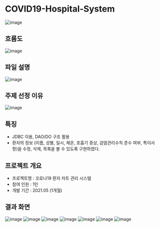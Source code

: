 # COVID19-Hospital-System
![image](https://user-images.githubusercontent.com/82020828/222182138-b7fd48b1-285a-4ae0-a211-ff052e9607ba.png)

## 흐름도
![image](https://user-images.githubusercontent.com/82020828/222183817-9f14f6a4-a760-482c-a779-b2aadf7be6db.png)

## 파일 설명
![image](https://user-images.githubusercontent.com/82020828/222183866-440ccd8f-d54b-4873-a0ab-2fc20a331eff.png)


## 주제 선정 이유
![image](https://user-images.githubusercontent.com/82020828/222182217-5fd541f0-9212-4368-b635-79b4b85ddd4f.png)

## 특징
- JDBC 이용, DAO/DO 구조 활용
- 환자의 정보 (이름, 성별, 일시, 체온, 호흡기 증상, 감염관리수칙 준수 여부, 특이사항)을 수정, 삭제, 목록을 볼 수 있도록 구현하였다.

## 프로젝트 개요
- 프로젝트명 : 코로나19 환자 차트 관리 시스템
- 참여 인원 : 1인
- 개발 기간 : 2021.05 (1개월)

## 결과 화면
![image](https://user-images.githubusercontent.com/82020828/222184626-ac9423ec-5a56-41df-9702-1adc1cad62f0.png)
![image](https://user-images.githubusercontent.com/82020828/222184666-a608b65a-b999-449e-93be-79d3db65cc79.png)
![image](https://user-images.githubusercontent.com/82020828/222184710-f8e8b072-8166-4cb0-9d52-99c53b7889a3.png)
![image](https://user-images.githubusercontent.com/82020828/222184756-27eb87b8-6154-481a-bcc3-2e4af21e3b40.png)
![image](https://user-images.githubusercontent.com/82020828/222184795-0ad9f595-d78a-405e-a288-e981de84c2fb.png)
![image](https://user-images.githubusercontent.com/82020828/222184830-c8f9d681-7df0-49ee-831c-b09fc32f5497.png)
![image](https://user-images.githubusercontent.com/82020828/222184875-33b92f58-3df8-419c-af74-d41a21c0880f.png)
